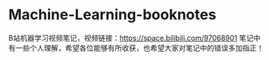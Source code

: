 # Machine-Learning-booknotes
B站机器学习视频笔记，视频链接：https://space.bilibili.com/97068901
笔记中有一些个人理解，希望各位能够有所收获，也希望大家对笔记中的错误多加指正！

